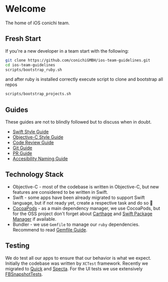 Welcome
============

The home of iOS conichi team.

## Fresh Start

If you're a new developer in a team start with the following:

```sh
git clone https://github.com/conichiGMBH/ios-team-guidelines.git
cd ios-team-guidelines
scripts/bootstrap_ruby.sh
```

and after ruby is installed correctly execute script to clone and bootstrap all repos

```sh
scripts/bootstrap_projects.sh
```

## Guides

These guides are not to blindly followed but to discuss when in doubt.

* [Swift Style Guide](https://github.com/conichiGMBH/ios-team/blob/master/docs/swift_style_guide.md)
* [Objective-C Style Guide](https://github.com/conichiGMBH/ios-team/blob/master/docs/objective_c_style_guide.md)
* [Code Review Guide](https://github.com/thoughtbot/guides/tree/master/code-review)
* [Git Guide](https://github.com/conichiGMBH/ios-team/blob/master/docs/git_protocol.md)
* [PR Guide](https://github.com/conichiGMBH/ios-team/blob/master/docs/pr_protocol.md)
* [Accesibility Naming Guide](https://github.com/conichiGMBH/ios-team/blob/CNI-5559/docs/accessibility_naming_guide.md)
## Technology Stack

* Objective-C - most of the codebase is written in Objective-C, but new features are considered to be written in Swift.
* Swift - some apps have been already migrated to support Swift language, but if not ready yet, create a respective task and do so 🚀
* [CocoaPods](https://github.com/CocoaPods/CocoaPods) - as a main dependency manager, we use CocoaPods, but for the OSS project don't forget about [Carthage](https://github.com/Carthage/Carthage) and [Swift Package Manager](https://github.com/apple/swift-package-manager) if available.
* Bundler - we use `Gemfile` to manage our `ruby` dependencies. Recommend to read [Gemfile Guide](https://guides.cocoapods.org/using/a-gemfile.html).

## Testing

We do test all our apps to ensure that our behavior is what we expect. Initially the codebase was written by `XCTest` framework. Recently we migrated to [Quick](https://github.com/Quick/Quick/) and [Specta](https://github.com/specta/specta). For the UI tests we use extensively [FBSnapshotTests](https://www.objc.io/issues/15-testing/snapshot-testing/).
